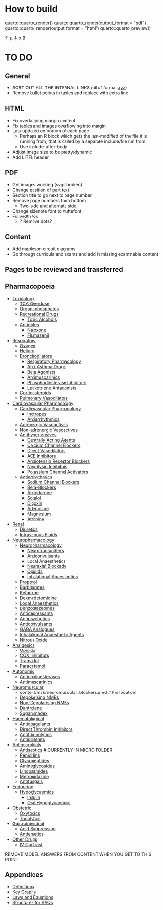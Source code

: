 # How to build
quarto::quarto_render()
quarto::quarto_render(output_format = "pdf")
quarto::quarto_render(output_format = "html")
quarto::quarto_preview()

↑
μ
↓
α
β

# TO DO
## General
* SORT OUT ALL THE INTERNAL LINKS (all of format [xyz](cardiac_action_potential.md))
* Remove bullet points in tables and replace with extra line

## HTML
* Fix overlapping margin content
* Fix tables and images overflowing into margin
* Last updated on bottom of each page
  * Perhaps an R block which gets the last-modified of the file it is running from, that is called by a separate include/file run from
  * Use include-after-body
* Adjust image size to be pretty/dynamic
* Add LITFL header


## PDF
* Get images working (svgs broken)
* Change position of part text
* Section title to go next to page number
* Remove page numbers from bottom
  * Two-side and alternate side
* Change sidenote font to \tuftefont
* Fullwidth toc
  * ? Remove dots?

## Content
* Add mapleson circuit diagrams
* Go through curricula and exams and add in missing examinable content


## Pages to be reviewed and transferred

## Pharmacopoeia

* [Toxicology](ethanol.md#id)
  * [TCA Overdose](tricyclic_antidepressant_overdose.md)
  * [Organophosphates](organophosphate_poisoning.md)
  * [Recreational Drugs](ethanol.md#id)
    * [Toxic Alcohols](ethanol.md)
  * [Antidotes](naloxone.md#id)
    * [Naloxone](naloxone.md)
    * [Flumazenil](flumazenil.md)
* [Respiratory](oxygen.md#id)
  * [Oxygen](oxygen.md)
  * [Helium](helium.md)
  * [Bronchodilators](beta_agonists.md#id)
    * [Respiratory Pharmacology](anti-asthma_drugs.md#id)
    * [Anti-Asthma Drugs](anti-asthma_drugs.md)
    * [Beta Agonists](beta_agonists.md)
    * [Antimuscarinics](antimuscarinics.md)
    * [Phosphodiesterase Inhibitors](phosphodiesterase_inhibitors.md)
    * [Leukotriene Antagonists](leukotriene_antagonists.md)
  * [Corticosteroids](corticosteroids.md)
  * [Pulmonary Vasodilators](pulmonary_vasodilators.md)
* [Cardiovascular Pharmacology](adrenergic_drugs.md#id)
  * [Cardiovascular Pharmacology](inotropes.md#id)
    * [Inotropes](inotropes.md)
    * [Antiarrhythmics](antiarrhythmics.md)
  * [Adrenergic Vasoactives](adrenergic_drugs.md)
  * [Non-adrenergic Vasoactives](non-adrenergic_drugs.md)
  * [Antihypertensives](centrally_acting_anti-hypertensives.md#id)
    * [Centrally Acting Agents](centrally_acting_anti-hypertensives.md)
    * [Calcium Channel Blockers](calcium_channel_blockers.md)
    * [Direct Vasodilators](direct_vasodilators.md)
    * [ACE Inhibitors](ace_inhibitors.md)
    * [Angiotensin Receptor Blockers](angiotensin_receptor_blockers.md)
    * [Neprilysin Inhibitors](neprilysin_inhibiors.md)
    * [Potassium Channel Activators](potassium_channel_activators.md)
  * [Antiarrhythmics](sodium_channel_blockers.md#id)
    * [Sodium Channel Blockers](sodium_channel_blockers.md)
    * [Beta-Blockers](beta-blockers.md)
    * [Amiodarone](amiodarone.md)
    * [Sotalol](sotalol.md)
    * [Digoxin](digoxin.md)
    * [Adenosine](adenosine.md)
    * [Magnesium](magnesium.md)
    * [Atropine](atropine.md)
* [Renal](diuretics.md#id)
  * [Diuretics](diuretics.md)
  * [Intravenous Fluids](intravenous-fluids.md)
* [Neuropharmacology](propofol.md#id)
  * [Neuropharmacology](anticonvulsantsmoa.md#id)
    * [Neurotransmitters](neurotransmitters.md)
    * [Anticonvulsants](anticonvulsantsmoa.md)
    * [Local Anaesthetics](local-anaesthetics.md)
    * [Neuraxial Blockade](neuraxial-blockade.md)
    * [Opioids](opioidspharm.md)
    * [Inhalational Anaesthetics](inhalational-anaesthetic-agents.md)
  * [Propofol](propofol.md)
  * [Barbiturates](barbiturates.md)
  * [Ketamine](ketamine.md)
  * [Dexmedetomidine](dexmedetomidine.md)
  * [Local Anaesthetics](local_anaesthetics.md)
  * [Benzodiazepines](benzodiazepines.md)
  * [Antidepressants](antidepressants.md)
  * [Antipsychotics](antipsychotics.md)
  * [Anticonvulsants](anticonvulsants.md)
  * [GABA Analogues](gaba-analogues.md)
  * [Inhalational Anaesthetic Agents](inhalational-anaesthetics.md)
  * [Nitrous Oxide](nitrous-oxide.md)
* [Analgesics](opioids.md#id)
  * [Opioids](opioids.md)
  * [COX Inhibitors](cox_inhibitors.md)
  * [Tramadol](tramadol.md)
  * [Paracetamol](paracetamol.md)
* [Autonomic](antimuscarinicsansmd.md#id)
  * [Anticholinesterases](anticholinesterases.md)
  * [Antimuscarinics](antimuscarinicsansmd.md)
* [Neuromuscular](depolarising_nmbs.md#id)
  - content/msk/neuromuscular_blockers.qmd # Fix location!
  * [Depolarising NMBs](depolarising_nmbs.md)
  * [Non-Depolarising NMBs](non-depolarising_nmbs.md)
  * [Dantrolene](dantrolene.md)
  * [Sugammadex](sugammadex.md)
* [Haematological](anticoagulants.md#id)
  * [Anticoagulants](anticoagulants.md)
  * [Direct Thrombin Inhibitors](direct_thrombin_inhibitors.md)
  * [Antifibrinolytics](antifibrinolytics.md)
  * [Antiplatelets](antiplatelets.md)
* [Antimicrobials](penicillins.md#id)
  * [Antiseptics](antiseptics.md) # CURRENTLY IN MICRO FOLDER
  * [Penicillins](penicillins.md)
  * [Glycopeptides](glycopeptides.md)
  * [Aminoglycosides](aminoglycosides.md)
  * [Lincosamides](lincosamides.md)
  * [Metronidazole](metronidazole.md)
  * [Antifungals](antifungals.md)
* [Endocrine](insulins.md#id)
  * [Hypoglycaemics](insulins.md#id)
    * [Insulin](insulins.md)
    * [Oral Hypoglycaemics](oral_hypoglycaemics.md)
* [Obstetric](oxytocics.md#id)
  * [Oxytocics](oxytocics.md)
  * [Tocolytics](tocolytics.md)
* [Gastrointestinal](acid-suppression.md#id)
  * [Acid Suppression](acid-suppression.md)
  * [Antiemetics](antiemetics.md)
* [Other Drugs](iv-contrast.md#id)
  * [IV Contrast](iv-contrast.md)


REMOVE MODEL ANSWERS FROM CONTENT WHEN YOU GET TO THIS POINT

## Appendices

* [Definitions](definitions.md)
* [Key Graphs](key_graphs.md)
* [Laws and Equations](laws.md)
* [Structures for SAQs](frameworks_for_classification.md)


